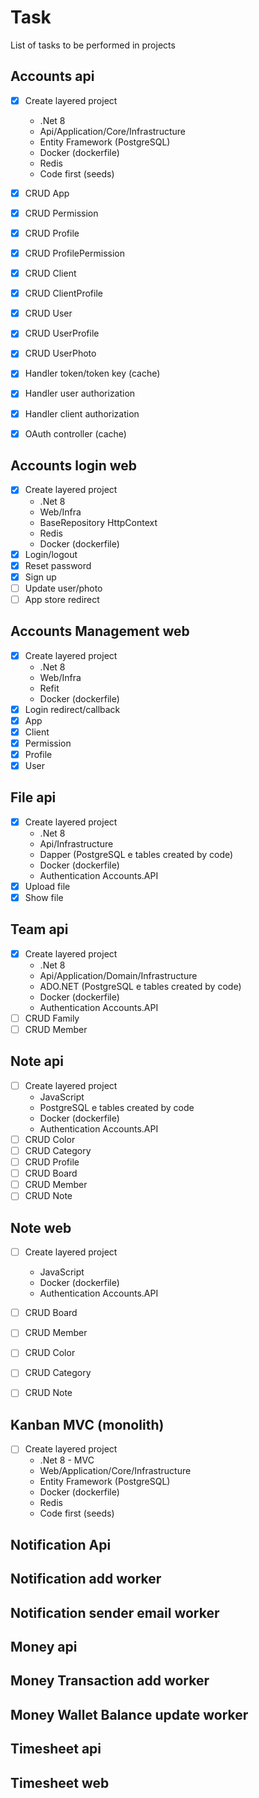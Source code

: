 # Task

List of tasks to be performed in projects

## Accounts api
- [x] Create layered project 
    - .Net 8
    - Api/Application/Core/Infrastructure
    - Entity Framework (PostgreSQL)
    - Docker (dockerfile)
    - Redis
    - Code first (seeds)
- [x] CRUD App
- [x] CRUD Permission
- [x] CRUD Profile
- [x] CRUD ProfilePermission
- [x] CRUD Client
- [x] CRUD ClientProfile
- [x] CRUD User
- [x] CRUD UserProfile
- [x] CRUD UserPhoto
- [x] Handler token/token key (cache)
- [x] Handler user authorization
- [x] Handler client authorization
- [x] OAuth controller (cache)

    
## Accounts login web

- [x] Create layered project 
    - .Net 8
    - Web/Infra
    - BaseRepository HttpContext
    - Redis
    - Docker (dockerfile)
- [x] Login/logout
- [x] Reset password
- [x] Sign up
- [ ] Update user/photo
- [ ] App store redirect

## Accounts Management web

- [x] Create layered project 
    - .Net 8
    - Web/Infra
    - Refit
    - Docker (dockerfile)
- [x] Login redirect/callback
- [x] App
- [x] Client
- [x] Permission
- [x] Profile
- [x] User

## File api

- [x] Create layered project 
    - .Net 8
    - Api/Infrastructure
    - Dapper (PostgreSQL e tables created by code)
    - Docker (dockerfile)
    - Authentication Accounts.API
- [x] Upload file
- [x] Show file

## Team api

- [x] Create layered project 
    - .Net 8
    - Api/Application/Domain/Infrastructure
    - ADO.NET (PostgreSQL e tables created by code)
    - Docker (dockerfile)
    - Authentication Accounts.API
- [ ] CRUD Family
- [ ] CRUD Member

## Note api

- [ ] Create layered project 
    - JavaScript
    - PostgreSQL e tables created by code
    - Docker (dockerfile)
    - Authentication Accounts.API
- [ ] CRUD Color
- [ ] CRUD Category
- [ ] CRUD Profile
- [ ] CRUD Board
- [ ] CRUD Member
- [ ] CRUD Note

## Note web

- [ ] Create layered project 
    - JavaScript
    - Docker (dockerfile)
    - Authentication Accounts.API
- [ ] CRUD Board
- [ ] CRUD Member
- [ ] CRUD Color
- [ ] CRUD Category
- [ ] CRUD Note


## Kanban MVC (monolith)
- [ ] Create layered project 
    - .Net 8 - MVC
    - Web/Application/Core/Infrastructure
    - Entity Framework (PostgreSQL)
    - Docker (dockerfile)
    - Redis
    - Code first (seeds)


## Notification Api

## Notification add worker

## Notification sender email worker

## Money api

## Money Transaction add worker

## Money Wallet Balance update worker

## Timesheet api

## Timesheet web